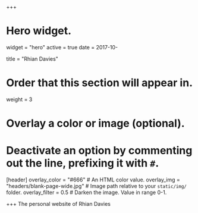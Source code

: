 +++
# Hero widget.
widget = "hero"
active = true
date = 2017-10-

title = "Rhian Davies"

# Order that this section will appear in.
weight = 3

# Overlay a color or image (optional).
#   Deactivate an option by commenting out the line, prefixing it with `#`.
[header]
  overlay_color = "#666"  # An HTML color value.
  overlay_img = "headers/blank-page-wide.jpg"  # Image path relative to your `static/img/` folder.
  overlay_filter = 0.5  # Darken the image. Value in range 0-1.

+++
The personal website of Rhian Davies

